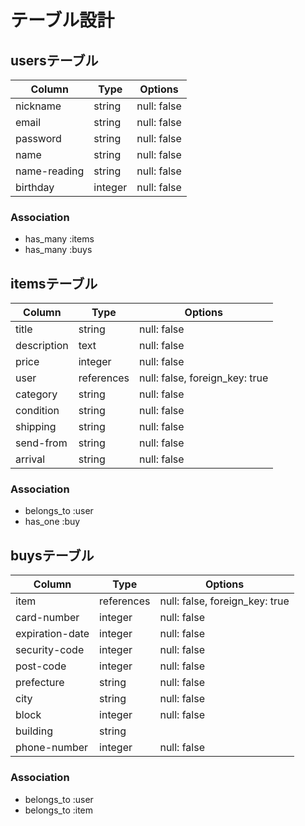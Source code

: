 # テーブル設計

## usersテーブル

| Column        | Type    | Options     |
| ------------- | ------- | ----------- |
| nickname      | string  | null: false |
| email         | string  | null: false |
| password      | string  | null: false |
| name          | string  | null: false |
| name-reading  | string  | null: false |
| birthday      | integer | null: false |

### Association

- has_many :items
- has_many :buys

## itemsテーブル

| Column      | Type       | Options                        |
| ----------- | ---------- | ------------------------------ |
| title       | string     | null: false                    |
| description | text       | null: false                    |
| price       | integer    | null: false                    |
| user        | references | null: false, foreign_key: true |
| category    | string     | null: false                    |
| condition   | string     | null: false                    |
| shipping    | string     | null: false                    |
| send-from   | string     | null: false                    |
| arrival     | string     | null: false                    |

### Association

- belongs_to :user
- has_one :buy

## buysテーブル

| Column          | Type       | Options                        |
| --------------- | ---------- | ------------------------------ |
| item            | references | null: false, foreign_key: true |
| card-number     | integer    | null: false                    |
| expiration-date | integer    | null: false                    |
| security-code   | integer    | null: false                    |
| post-code       | integer    | null: false                    |
| prefecture      | string     | null: false                    |
| city            | string     | null: false                    |
| block           | integer    | null: false                    |
| building        | string     |                                |
| phone-number    | integer    | null: false                    |

### Association

- belongs_to :user
- belongs_to :item